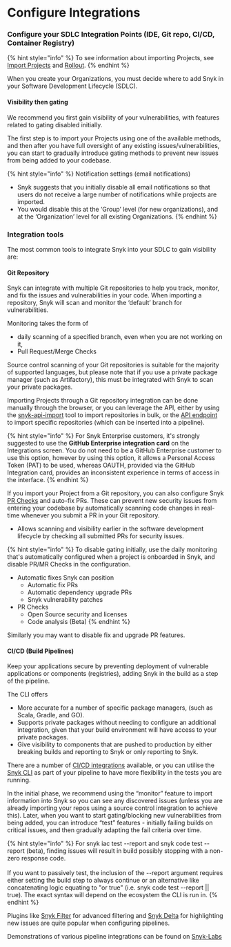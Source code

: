 # Configure Integrations

### Configure your SDLC Integration Points (IDE, Git repo, CI/CD, Container Registry)

{% hint style="info" %}
To see information about importing Projects, see [Import Projects](../../phase-3-gain-visibility/import-projects.md) and [Rollout](../../phase-5-initial-rollout-to-team/).
{% endhint %}

When you create your Organizations, you must decide where to add Snyk in your Software Development Lifecycle (SDLC).&#x20;

#### Visibility then gating

We recommend you first gain visibility of your vulnerabilities, with features related to gating disabled initially.

The first step is to import your Projects using one of the available methods, and then after you have full oversight of any existing issues/vulnerabilities, you can start to gradually introduce gating methods to prevent new issues from being added to your codebase.

{% hint style="info" %}
Notification settings (email notifications)

* Snyk suggests that you initially disable all email notifications so that users do not receive a large number of notifications while projects are imported.
* You would disable this at the ‘Group’ level (for new organizations), and at the ‘Organization’ level for all existing Organizations.&#x20;
{% endhint %}

### Integration tools

The most common tools to integrate Snyk into your SDLC to gain visibility are:

#### Git Repository

Snyk can integrate with multiple Git repositories to help you track, monitor, and fix the issues and vulnerabilities in your code. When importing a repository, Snyk will scan and monitor the ‘default’ branch for vulnerabilities.&#x20;

Monitoring takes the form of&#x20;

* daily scanning of a specified branch, even when you are not working on it,&#x20;
* Pull Request/Merge Checks

Source control scanning of your Git repositories is suitable for the majority of supported languages, but please note that if you use a private package manager (such as Artifactory), this must be integrated with Snyk to scan your private packages.

Importing Projects through a Git repository integration can be done manually through the browser, or you can leverage the API, either by using the [snyk-api-import](../../../../snyk-api-info/other-tools/tool-snyk-api-import/) tool to import repositories in bulk, or the [API endpoint](https://snyk.docs.apiary.io/#reference/organizations/create-organization/create-a-new-organization) to import specific repositories (which can be inserted into a pipeline).

{% hint style="info" %}
For Snyk Enterprise customers, it's strongly suggested to use the **GitHub Enterprise integration card** on the Integrations screen. You do not need to be a GitHub Enterprise customer to use this option, however by using this option, it allows a Personal Access Token (PAT) to be used, whereas OAUTH, provided via the GitHub Integration card, provides an inconsistent experience in terms of access in the interface.
{% endhint %}

If you import your Project from a Git repository, you can also configure Snyk [PR Checks](../../../../scan-application-code/run-pr-checks/) and auto-fix PRs. These can prevent new security issues from entering your codebase by automatically scanning code changes in real-time whenever you submit a PR in your Git repository.

* Allows scanning and visibility earlier in the software development lifecycle by checking all submitted PRs for security issues.

{% hint style="info" %}
To disable gating initially, use the daily monitoring that's automatically configured when a project is onboarded in Snyk, and disable PR/MR Checks in the configuration.

* Automatic fixes Snyk can position
  * Automatic fix PRs
  * Automatic dependency upgrade PRs
  * Snyk vulnerability patches
* PR Checks
  * Open Source security and licenses
  * Code analysis (Beta)
{% endhint %}

&#x20;Similarly you may want to disable fix and upgrade PR features.

#### CI/CD (Build Pipelines)

Keep your applications secure by preventing deployment of vulnerable applications or components (registries), adding Snyk in the build as a step of the pipeline.

The CLI offers

* More accurate for a number of specific package managers, (such as Scala, Gradle, and GO).
* Supports private packages without needing to configure an additional integration, given that your build environment will have access to your private packages.
* Give visibility to components that are pushed to production by either breaking builds and reporting to Snyk or only reporting to Snyk.

There are a number of [CI/CD integrations](../../../../integrations/snyk-ci-cd-integrations/) available, or you can utilise the [Snyk CLI](../../../../snyk-cli/) as part of your pipeline to have more flexibility in the tests you are running.

In the initial phase, we recommend using the “monitor” feature to import information into Snyk so you can see any discovered issues (unless you are already importing your repos using a source control integration to achieve this). Later, when you want to start gating/blocking new vulnerabilities from being added, you can introduce “test” features - initially failing builds on critical issues, and then gradually adapting the fail criteria over time.

{% hint style="info" %}
For snyk iac test --report and snyk code test --report (beta), finding issues will result in build possibly stopping with a non-zero response code. \
\
If you want to passively test,  the inclusion of the --report argument requires either setting the build step to always continue or an alternative like concatenating logic equating to "or true" (i.e. snyk code test --report || true). The exact syntax will depend on the ecosystem the CLI is run in.&#x20;
{% endhint %}

Plugins like [Snyk Filter](https://docs.snyk.io/snyk-api/other-tools/tool-snyk-filter) for advanced filtering and [Snyk Delta](https://docs.snyk.io/snyk-api/other-tools/tool-snyk-delta) for highlighting new issues are quite popular when configuring pipelines.

Demonstrations of various pipeline integrations can be found on [Snyk-Labs](https://github.com/snyk-labs/snyk-cicd-integration-examples)





